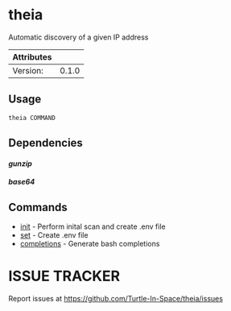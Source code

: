 # theia

Automatic discovery of a given IP address

| Attributes       | &nbsp;
|------------------|-------------
| Version:         | 0.1.0

## Usage

```bash
theia COMMAND
```

## Dependencies

#### *gunzip*



#### *base64*



## Commands

- [init](theia%20init.md) - Perform inital scan and create .env file
- [set](theia%20set.md) - Create .env file
- [completions](theia%20completions.md) - Generate bash completions

# ISSUE TRACKER
Report issues at https://github.com/Turtle-In-Space/theia/issues
